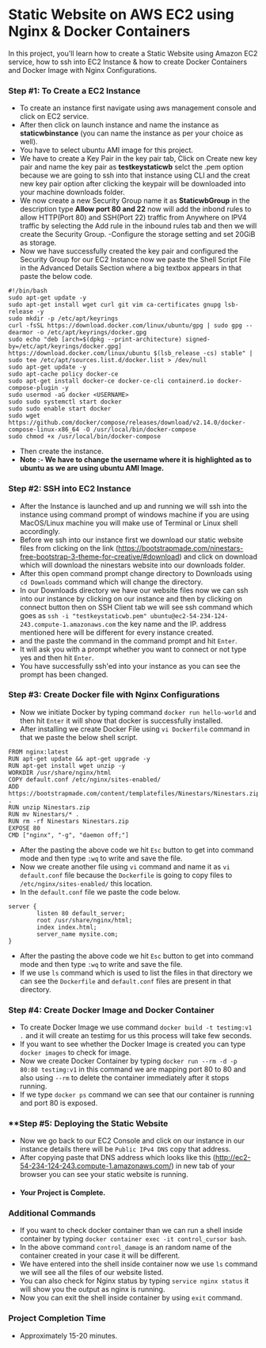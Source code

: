 # **Static Website on AWS EC2 using Nginx & Docker Containers**

In this project, you'll learn how to create a Static Website using Amazon EC2 service, how to ssh into EC2 Instance & how to create Docker Containers and Docker Image with Nginx Configurations. 

### **Step #1: To Create a EC2 Instance**
- To create an instance first navigate using aws management console and click on EC2 service.
- After then click on launch instance and name the instance as **staticwbinstance** (you can name the instance as per your choice as well).
- You have to select ubuntu AMI image for this project.
- We have to create a Key Pair in the key pair tab, Click on Create new key pair and name the key pair as **testkeystaticwb** selct the .pem option because we are going to ssh into that instance using CLI and the creat new key pair option after clicking the keypair will be downloaded into your machine downloads folder.
- We now create a new Security Group name it as **StaticwbGroup** in the description type **Allow port 80 and 22** now will add the inbond rules to allow HTTP(Port 80) and SSH(Port 22) traffic from Anywhere on IPV4 traffic by selecting the Add rule in the inbound rules tab and then we will create the Security Group.
-Configure the storage setting and set 20GiB as storage.
- Now we have successfully created the key pair and configured the Security Group for our EC2 Instance now we paste the Shell Script File in the Advanced Details Section where a big textbox appears in that paste the below code.

```
#!/bin/bash
sudo apt-get update -y
sudo apt-get install wget curl git vim ca-certificates gnupg lsb-release -y
sudo mkdir -p /etc/apt/keyrings
curl -fsSL https://download.docker.com/linux/ubuntu/gpg | sudo gpg --dearmor -o /etc/apt/keyrings/docker.gpg
sudo echo "deb [arch=$(dpkg --print-architecture) signed-by=/etc/apt/keyrings/docker.gpg] https://download.docker.com/linux/ubuntu $(lsb_release -cs) stable" | sudo tee /etc/apt/sources.list.d/docker.list > /dev/null
sudo apt-get update -y
sudo apt-cache policy docker-ce
sudo apt-get install docker-ce docker-ce-cli containerd.io docker-compose-plugin -y
sudo usermod -aG docker <USERNAME>
sudo sudo systemctl start docker
sudo sudo enable start docker
sudo wget https://github.com/docker/compose/releases/download/v2.14.0/docker-compose-linux-x86_64 -O /usr/local/bin/docker-compose
sudo chmod +x /usr/local/bin/docker-compose
```

- Then create the instance.
- **Note :- We have to change the username where it is highlighted as <USERNAME> to ubuntu as we are using ubuntu AMI Image.**

### **Step #2: SSH into EC2 Instance**
- After the Instance is launched and up and running we will ssh into the instance using command prompt of windows machine if you are using MacOS/Linux machine you will make use of Terminal or Linux shell accordingly.
- Before we ssh into our instance first we download our static website files from clicking on the link (https://bootstrapmade.com/ninestars-free-bootstrap-3-theme-for-creative/#download) and click on download which will download the ninestars website into our downloads folder.
- After this open command prompt change directory to Downloads using `cd Downloads` command which will change the directory.
- In our Downloads directory we have our website files now we can ssh into our instance by clicking on our instance and then by clicking on connect button then on SSH Client tab we will see ssh command which goes as `ssh -i "testkeystaticwb.pem" ubuntu@ec2-54-234-124-243.compute-1.amazonaws.com` the key name and the IP. address mentioned here will be different for every instance created.
- and the paste the command in the command prompt and hit `Enter`.
- It will ask you with a prompt whether you want to connect or not type yes and then hit `Enter`.
- You have successfully ssh'ed into your instance as you can see the prompt has been changed.  

### **Step #3: Create Docker file with Nginx Configurations**
- Now we initiate Docker by typing command `docker run hello-world` and then hit `Enter` it will show that docker is successfully installed.
- After installing we create Docker File using `vi Dockerfile` command in that we paste the below shell script.

```
FROM nginx:latest
RUN apt-get update && apt-get upgrade -y
RUN apt-get install wget unzip -y
WORKDIR /usr/share/nginx/html
COPY default.conf /etc/nginx/sites-enabled/
ADD https://bootstrapmade.com/content/templatefiles/Ninestars/Ninestars.zip .
RUN unzip Ninestars.zip
RUN mv Ninestars/* .
RUN rm -rf Ninestars Ninestars.zip
EXPOSE 80
CMD ["nginx", "-g", "daemon off;"]
```

- After the pasting the above code we hit `Esc` button to get into command mode and then type `:wq` to write and save the file.
- Now we create another file using `vi` command and name it as `vi default.conf` file because the `Dockerfile` is going to copy files to `/etc/nginx/sites-enabled/` this location.
- In the `default.conf` file we paste the code below.

```
server {
        listen 80 default_server;
        root /usr/share/nginx/html;
        index index.html;
        server_name mysite.com;
}
```

- After the pasting the above code we hit `Esc` button to get into command mode and then type `:wq` to write and save the file.
- If we use `ls` command which is used to list the files in that directory we can see the `Dockerfile` and `default.conf` files are present in that directory.

### **Step #4: Create Docker Image and Docker Container**
- To create Docker Image we use command `docker build -t testimg:v1 .` and it will create an testimg for us this process will take few seconds.
- If you want to see whether the Docker Image is created you can type `docker images` to check for image.
- Now we create Docker Container by typing `docker run --rm -d -p 80:80 testimg:v1` in this command we are mapping port 80 to 80 and also using `--rm` to delete the container immediately after it stops running.
- If we type `docker ps` command we can see that our container is running and port 80 is exposed.

### **Step #5: **Deploying the Static Website**
- Now we go back to our EC2 Console and click on our instance in our instance details there will be `Public IPv4 DNS` copy that address.
- After copying paste that DNS address which looks like this (http://ec2-54-234-124-243.compute-1.amazonaws.com/) in new tab of your browser you can see your static website is running.
- #### Your Project is Complete.

### **Additional Commands**
- If you want to check docker container than we can run a shell inside container by typing `docker container exec -it control_cursor bash`.
- In the above command `control_damage` is an random name of the container created in your case it will be different.
- We have entered into the shell inside container now we use `ls` command we will see all the files of our website listed.
- You can also check for Nginx status by typing `service nginx status` it will show you the output as nginx is running.
- Now you can exit the shell inside container by using `exit` command. 

### **Project Completion Time**
- Approximately 15-20 minutes.

